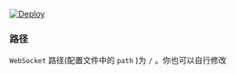 

[![Deploy](https://www.herokucdn.com/deploy/button.png)](https://dashboard.heroku.com/new?template=https%3A%2F%2Fgithub.com%2Fhope11789%2Fboat809)



### 路径

`WebSocket` 路径(配置文件中的 `path` )为 `/` 。你也可以自行修改

